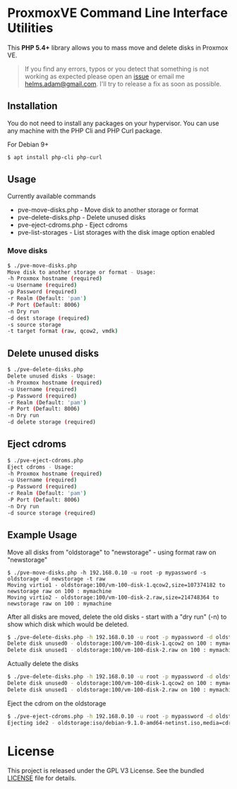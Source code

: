 # ProxmoxVE Command Line Interface Utilities

This **PHP 5.4+** library allows you to mass move and delete disks in Proxmox VE.

> If you find any errors, typos or you detect that something is not working as expected please open an [issue](https://github.com/aheahe/pve-cli-utils/issues/new) or email me helms.adam@gmail.com. I'll try to release a fix as soon as possible.

## Installation

You do not need to install any packages on your hypervisor. You can use any machine with the PHP Cli and PHP Curl package.

For Debian 9+

```sh
$ apt install php-cli php-curl
```
## Usage
Currently available commands
* pve-move-disks.php - Move disk to another storage or format
* pve-delete-disks.php - Delete unused disks
* pve-eject-cdroms.php - Eject cdroms
* pve-list-storages - List storages with the disk image option enabled

### Move disks
```sh
$ ./pve-move-disks.php
Move disk to another storage or format - Usage:
-h Proxmox hostname (required)
-u Username (required)
-p Password (required)
-r Realm (Default: 'pam')
-P Port (Default: 8006)
-n Dry run
-d dest storage (required)
-s source storage
-t target format (raw, qcow2, vmdk)
```

## Delete unused disks
```sh
$ ./pve-delete-disks.php
Delete unused disks - Usage:
-h Proxmox hostname (required)
-u Username (required)
-p Password (required)
-r Realm (Default: 'pam')
-P Port (Default: 8006)
-n Dry run
-d delete storage (required)
```
## Eject cdroms
```sh
$ ./pve-eject-cdroms.php
Eject cdroms - Usage:
-h Proxmox hostname (required)
-u Username (required)
-p Password (required)
-r Realm (Default: 'pam')
-P Port (Default: 8006)
-n Dry run
-d source storage (required)
```

## Example Usage

Move all disks from "oldstorage" to "newstorage" - using format raw on "newstorage"
```
$ ./pve-move-disks.php -h 192.168.0.10 -u root -p mypassword -s oldstorage -d newstorage -t raw
Moving virtio1 - oldstorage:100/vm-100-disk-1.qcow2,size=107374182 to newstorage raw on 100 : mymachine
Moving virtio2 - oldstorage:100/vm-100-disk-2.raw,size=214748364 to newstorage raw on 100 : mymachine
```

After all disks are moved, delete the old disks - start with a "dry run" (-n) to show which disk which would be deleted.
```sh
$ ./pve-delete-disks.php -h 192.168.0.10 -u root -p mypassword -d oldstorage -n
Delete disk unused0 - oldstorage:100/vm-100-disk-1.qcow2 on 100 : mymachine
Delete disk unused1 - oldstorage:100/vm-100-disk-2.raw on 100 : mymachine
```

Actually delete the disks
```sh
$ ./pve-delete-disks.php -h 192.168.0.10 -u root -p mypassword -d oldstorage
Delete disk unused0 - oldstorage:100/vm-100-disk-1.qcow2 on 100 : mymachine
Delete disk unused1 - oldstorage:100/vm-100-disk-2.raw on 100 : mymachine
```

Eject the cdrom on the oldstorage
```sh
$ ./pve-eject-cdroms.php -h 192.168.0.10 -u root -p mypassword -d oldstorage
Ejecting ide2 - oldstorage:iso/debian-9.1.0-amd64-netinst.iso,media=cdrom,size=290M on vmid 100 : mymachine
```
# License

This project is released under the GPL V3 License. See the bundled [LICENSE] file for details.

[LICENSE]:./LICENSE
